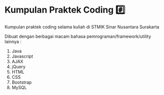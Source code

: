 # Kumpulan Praktek Coding #️⃣
Kumpulan praktek coding selama kuliah di STMIK Sinar Nusantara Surakarta

Dibuat dengan berbagai macam bahasa pemrograman/framework/utility lainnya :
1. Java
2. Javascript
3. AJAX
4. jQuery
5. HTML
6. CSS
7. Bootstrap
8. MySQL
